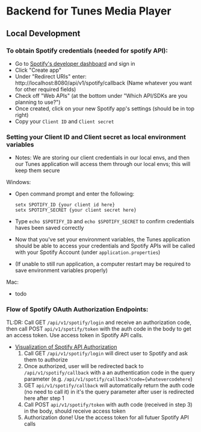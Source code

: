 # Backend for Tunes Media Player

## Local Development
### To obtain Spotify credentials (needed for spotify API):
- Go to [Spotify's developer dashboard](https://developer.spotify.com/dashboard) and sign in
- Click "Create app"
- Under "Redirect URIs" enter: http://localhost:8080/api/v1/spotify/callback (Name whatever you want for other required fields)
- Check off "Web APIs" (at the bottom under "Which API/SDKs are you planning to use?")
- Once created, click on your new Spotify app's settings (should be in top right)
- Copy your `Client ID` and `Client secret`

### Setting your Client ID and Client secret as local environment variables
- Notes: We are storing our client credentials in our local envs, and then our Tunes application will access them through our local envs; this will keep them secure
  
Windows:
- Open command prompt and enter the following:

  ```
  setx SPOTIFY_ID {your client id here}
  setx SPOTIFY_SECRET {your client secret here}
  ```

- Type `echo $SPOTIFY_ID` and `echo $SPOTIFY_SECRET` to confirm credentials haves been saved correctly
- Now that you've set your environment variables, the Tunes application should be able to access your credentials and Spotify APIs will be called with your Spotify Account (under `application.properties`)
- (If unable to still run application, a computer restart may be required to save environment variables properly)

Mac:
- todo

### Flow of Spotify OAuth Authorization Endpoints: 
TL:DR: Call GET `/api/v1/spotify/login` and receive an authorization code, then call POST `api/v1/spotify/token` with the auth code in the body to get an access token. Use access token in Spotify API calls.
- [Visualization of Spotify API Authorization](https://developer-assets.spotifycdn.com/images/documentation/web-api/auth-code-flow.png)
  1) Call GET `/api/v1/spotify/login` will direct user to Spotify and ask them to authorize
  2) Once authorized, user will be redirected back to `/api/v1/spotify/callback` with a an authentication code in the query parameter (e.g. `/api/v1/spotify/callback?code={whatevercodehere`)
  3) GET `api/v1/spotify/callback` will automatically return the auth code (no need to call it) in it's the query parameter after user is redirected here after step 1
  4) Call POST `api/v1/spotify/token` with auth code (received in step 3) in the body, should receive access token
  5) Authorization done! Use the access token for all futuer Spotify API calls
